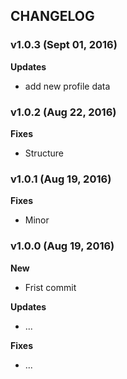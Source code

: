 ## CHANGELOG

### v1.0.3 (Sept 01, 2016)

**Updates**
- add new profile data

### v1.0.2 (Aug 22, 2016)

**Fixes**
- Structure

### v1.0.1 (Aug 19, 2016)

**Fixes**
- Minor

### v1.0.0 (Aug 19, 2016)

**New**
- Frist commit

**Updates**
- ...

**Fixes**
- ...
